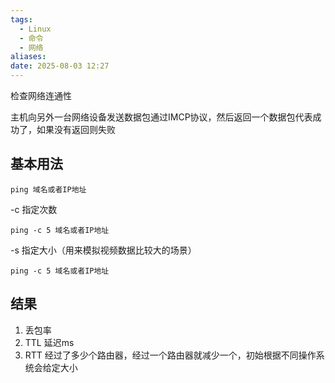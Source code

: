 ```yaml
---
tags:
  - Linux
  - 命令
  - 网络
aliases: 
date: 2025-08-03 12:27
---
```

检查网络连通性

主机向另外一台网络设备发送数据包通过IMCP协议，然后返回一个数据包代表成功了，如果没有返回则失败

## 基本用法

```shell
ping 域名或者IP地址
```

-c 指定次数

```
ping -c 5 域名或者IP地址
```

-s 指定大小（用来模拟视频数据比较大的场景）

```
ping -c 5 域名或者IP地址
```



## 结果

1. 丢包率
2. TTL 延迟ms
3. RTT 经过了多少个路由器，经过一个路由器就减少一个，初始根据不同操作系统会给定大小


